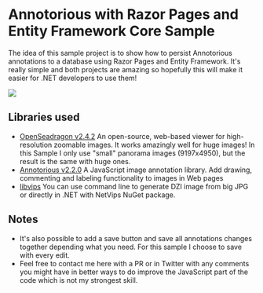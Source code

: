 # Annotorious with Razor Pages and Entity Framework Core Sample
The idea of this sample project is to show how to persist Annotorious annotations to a database using Razor Pages and Entity Framework. It's really simple and both projects are amazing so hopefully this will make it easier for .NET developers to use them!

![](images/showcase.gif)

## Libraries used
* [OpenSeadragon v2.4.2](https://openseadragon.github.io/)
An open-source, web-based viewer for high-resolution zoomable images. It works amazingly well for huge images! In this Sample I only use "small" panorama images (9197x4950), but the result is the same with huge ones.
* [Annotorious v2.2.0](https://recogito.github.io/annotorious/)
A JavaScript image annotation library. Add drawing, commenting and labeling functionality to images in Web pages
* [libvips](https://github.com/libvips/libvips)
You can use command line to generate DZI image from big JPG or directly in .NET with NetVips NuGet package.

## Notes
* It's also possible to add a save button and save all annotations changes together depending what you need. For this sample I choose to save with every edit.
* Feel free to contact me here with a PR or in Twitter with any comments you might have in better ways to do improve the JavaScript part of the code which is not my strongest skill.
